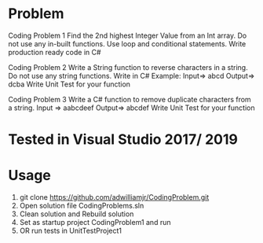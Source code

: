 # Problem

Coding Problem 1
Find the 2nd highest Integer Value from an Int array. Do not use any in-built functions. Use loop and conditional statements. Write production ready code in C#
 
Coding Problem 2
Write a  String function to reverse characters in a string. Do not use any string functions. Write in C#
Example: Input=> abcd  Output=> dcba
Write Unit Test for your function
 
Coding Problem 3
Write a C# function to remove duplicate characters from a string.
Input => aabcdeef  Output=> abcdef
Write Unit Test for your function

# Tested in Visual Studio 2017/ 2019

# Usage

1. git clone https://github.com/adwilliamjr/CodingProblem.git
2. Open solution file CodingProblems.sln
3. Clean solution and Rebuild solution
4. Set as startup project CodingProblem1 and run
5. OR run tests in UnitTestProject1
